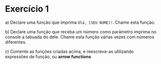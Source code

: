 # Exercício 1

a) Declare uma função que imprima `Olá, [SEU NOME]!`. Chame esta função.

b) Declare uma função que receba um número como parâmetro imprima no console a tabuada do dele. Chame esta função várias vezes com números diferentes.

c) Comente as funções criadas acima, e reescreva-as utilizando expressões de função, ou __arrow functions__
